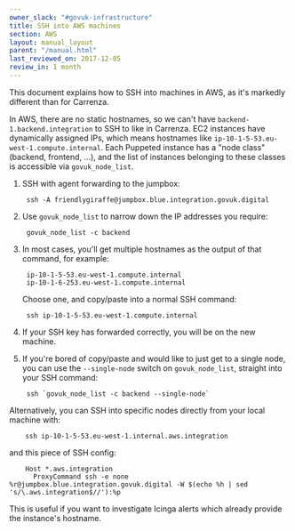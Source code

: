 ```yaml
---
owner_slack: "#govuk-infrastructure"
title: SSH into AWS machines
section: AWS
layout: manual_layout
parent: "/manual.html"
last_reviewed_on: 2017-12-05
review_in: 1 month
---
```


This document explains how to SSH into machines in AWS, as it's markedly
different than for Carrenza.

In AWS, there are no static hostnames, so we can't have
`backend-1.backend.integration` to SSH to like in Carrenza. EC2 instances have
dynamically assigned IPs, which means hostnames like
`ip-10-1-5-53.eu-west-1.compute.internal`. Each Puppeted instance has a "node
class" (backend, frontend, ...), and the list of instances belonging to these
classes is accessible via `govuk_node_list`.

1. SSH with agent forwarding to the jumpbox:

        ssh -A friendlygiraffe@jumpbox.blue.integration.govuk.digital

2. Use `govuk_node_list` to narrow down the IP addresses you require:

        govuk_node_list -c backend

3. In most cases, you'll get multiple hostnames as the output of that command,
   for example:

        ip-10-1-5-53.eu-west-1.compute.internal
        ip-10-1-6-253.eu-west-1.compute.internal

   Choose one, and copy/paste into a normal SSH command:

        ssh ip-10-1-5-53.eu-west-1.compute.internal

4. If your SSH key has forwarded correctly, you will be on the new machine.

5. If you're bored of copy/paste and would like to just get to a single node,
   you can use the `--single-node` switch on `govuk_node_list`, straight into
   your SSH command:

        ssh `govuk_node_list -c backend --single-node`

Alternatively, you can SSH into specific nodes directly from your local machine with:

        ssh ip-10-1-5-53.eu-west-1.internal.aws.integration

and this piece of SSH config:

        Host *.aws.integration
          ProxyCommand ssh -e none %r@jumpbox.blue.integration.govuk.digital -W $(echo %h | sed 's/\.aws.integration$//'):%p

This is useful if you want to investigate Icinga alerts which already provide the instance's hostname.
